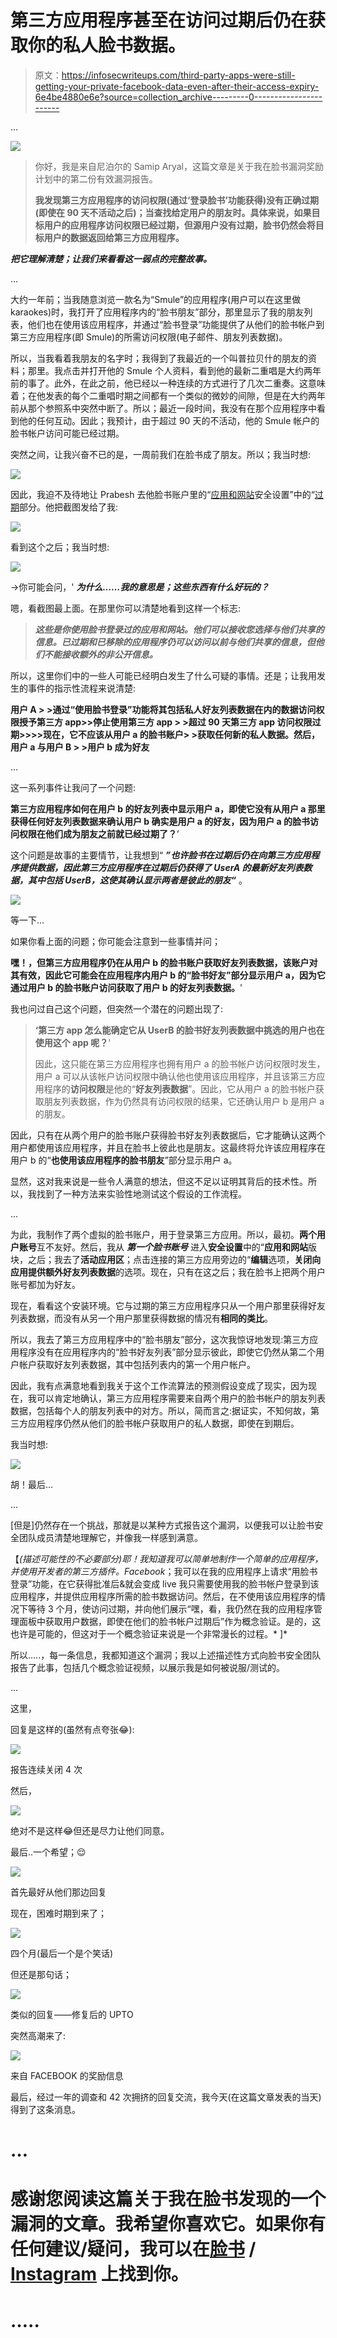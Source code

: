 # 第三方应用程序甚至在访问过期后仍在获取你的私人脸书数据。

> 原文：<https://infosecwriteups.com/third-party-apps-were-still-getting-your-private-facebook-data-even-after-their-access-expiry-6e4be4880e6e?source=collection_archive---------0----------------------->

…

![](img/cb5a8ac500c041a8ee93269a75bbf7f8.png)

> 你好，我是来自尼泊尔的 Samip Aryal，这篇文章是关于我在脸书漏洞奖励计划中的第二份有效漏洞报告。
> 
> **我发现第三方应用程序的访问权限(通过‘登录脸书’功能获得)没有正确过期(即使在 90 天不活动之后)；当查找给定用户的朋友时。具体来说，如果目标用户的应用程序访问权限已经过期，但源用户没有过期，脸书仍然会将目标用户的数据返回给第三方应用程序。**

***把它理解清楚；让我们来看看这一弱点的完整故事。***

…

大约一年前；当我随意浏览一款名为“Smule”的应用程序(用户可以在这里做 karaokes)时，我打开了应用程序内的“脸书朋友”部分，那里显示了我的朋友列表，他们也在使用该应用程序，并通过“脸书登录”功能提供了从他们的脸书帐户到第三方应用程序(即 Smule)的所需访问权限(电子邮件、朋友列表数据)。

所以，当我看着我朋友的名字时；我得到了我最近的一个叫普拉贝什的朋友的资料；那里。我点击并打开他的 Smule 个人资料，看到他的最新二重唱是大约两年前的事了。此外，在此之前，他已经以一种连续的方式进行了几次二重奏。这意味着；在他发表的每个二重唱时期之间都有一个类似的微妙的间隙，但是在大约两年前从那个参照系中突然中断了。所以；最近一段时间，我没有在那个应用程序中看到他的任何互动。因此；我预计，由于超过 90 天的不活动，他的 Smule 帐户的脸书帐户访问可能已经过期。

突然之间，让我兴奋不已的是，一周前我们在脸书成了朋友。所以；我当时想:

![](img/531061e28a34cd1e3991855ef59c97bd.png)

因此，我迫不及待地让 Prabesh 去他脸书账户里的“[应用和网站](https://www.facebook.com/settings?tab=applications)安全设置”中的“[过期](https://www.facebook.com/settings?tab=applications&section=inactive)部分。他把截图发给了我:

![](img/4c51f58516b0c42062d6a18bd0fbe4a2.png)

看到这个之后；我当时想:

![](img/9d07f2112534a3e4cb9106fa74174238.png)

→你可能会问，' ***为什么……我的意思是；这些东西有什么好玩的？***

嗯，看截图最上面。在那里你可以清楚地看到这样一个标志:

> ***这些是你使用脸书登录过的应用和网站。他们可以接收您选择与他们共享的信息。已过期和已移除的应用程序仍可以访问以前与他们共享的信息，但他们不能接收额外的非公开信息。***

所以，这里你们中的一些人可能已经明白发生了什么可疑的事情。还是；让我用发生的事件的指示性流程来说清楚:

**用户 A > >通过“使用脸书登录”功能将其包括私人好友列表数据在内的数据访问权限授予第三方 app>>停止使用第三方 app > >超过 90 天第三方 app 访问权限过期>>>>现在，它不应该从用户 a 的脸书账户> >获取任何新的私人数据。然后，用户 a 与用户 B > >用户 b 成为好友**

…

这一系列事件让我问了一个问题:

**第三方应用程序如何在用户 b 的好友列表中显示用户 a，即使它没有从用户 a 那里获得任何好友列表数据来确认用户 b 确实是用户 a 的好友，因为用户 a 的脸书访问权限在他们成为朋友之前就已经过期了？**’

这个问题是故事的主要情节，让我想到“ ***”也许脸书在过期后仍在向第三方应用程序提供数据，因此第三方应用程序在过期后仍获得了 UserA 的最新好友列表数据，其中包括 UserB，这使其确认显示两者是彼此的朋友“*** 。

![](img/062bf974c45dbfc5affe5f6b003d15c1.png)

等一下…

如果你看上面的问题；你可能会注意到一些事情并问；

**嘿！，但第三方应用程序仍在从用户 b 的脸书账户获取好友列表数据，该账户对其有效，因此它可能会在应用程序内用户 b 的“脸书好友”部分显示用户 a，因为它通过用户 b 的脸书账户访问获取了用户 b 的好友列表数据。**'

我也问过自己这个问题，但突然一个潜在的问题出现了:

> **‘第三方 app 怎么能确定它从 UserB 的脸书好友列表数据中挑选的用户也在使用这个 app 呢？**'
> 
> 因此，这只能在第三方应用程序也拥有用户 a 的脸书帐户访问权限时发生，用户 a 可以从该帐户访问权限中确认他也使用该应用程序，并且该第三方应用程序的**访问权限**是他的“**好友列表数据**”。因此，它从用户 a 的脸书帐户获取朋友列表数据，作为仍然具有访问权限的结果，它还确认用户 b 是用户 a 的朋友。

因此，只有在从两个用户的脸书账户获得脸书好友列表数据后，它才能确认这两个用户都使用该应用程序，并且在脸书上彼此也是朋友。这最终将允许该应用程序在用户 b 的“**也使用该应用程序的脸书朋友**”部分显示用户 a。

显然，这对我来说是一些令人满意的想法，但这不足以证明其背后的技术性。所以，我找到了一种方法来实验性地测试这个假设的工作流程。

…

为此，我制作了两个虚拟的脸书账户，用于登录第三方应用。所以，最初。**两个用户账号**互不友好。然后，我从 ***第一个脸书账号*** 进入**安全设置**中的“**应用和网站**版块，之后；我去了**活动应用区**；点击连接的第三方应用旁边的“**编辑**选项，**关闭向应用提供额外好友列表数据**的选项。现在，只有在这之后；我在脸书上把两个用户账号都加为好友。

现在，看看这个安装环境。它与过期的第三方应用程序只从一个用户那里获得好友列表数据，而没有从另一个用户那里获得数据的情况有**相同的类比**。

所以，我去了第三方应用程序中的“脸书朋友”部分，这次我惊讶地发现:第三方应用程序没有在应用程序内的“脸书好友列表”部分显示彼此，即使它仍然从第二个用户帐户获取好友列表数据，其中包括列表内的第一个用户帐户。

因此，我有点满意地看到我关于这个工作流算法的预测假设变成了现实，因为现在，我可以肯定地确认，第三方应用程序需要来自两个用户的脸书帐户的朋友列表数据，包括每个人的朋友列表中的对方。所以，简而言之:据证实，不知何故，第三方应用程序仍然从他们的脸书帐户获取用户的私人数据，即使在到期后。

我当时想:

![](img/aba0fa17cf723ecfd62d292f6d43f5f5.png)

胡！最后…

…

[但是]仍然存在一个挑战，那就是以某种方式报告这个漏洞，以便我可以让脸书安全团队成员清楚地理解它，并像我一样感到满意。

【*(描述可能性的不必要部分)耶！我知道我可以简单地制作一个简单的应用程序，并使用开发者的第三方插件。Facebook*；我可以在我的应用程序上请求“用脸书登录”功能，在它获得批准后&就会变成 live 我只需要使用我的脸书帐户登录到该应用程序，并提供应用程序所需的脸书数据访问。然后，在不使用该应用程序的情况下等待 3 个月，使访问过期，并向他们展示“嘿，看，我仍然在我的应用程序管理面板中获取用户数据，即使在他们的脸书帐户过期后”作为概念验证。是的，这也许是可能的，但这对于一个概念验证来说是一个非常漫长的过程。* ]*

所以…..，每一条信息，我都知道这个漏洞；我以上述描述性方式向脸书安全团队报告了此事，包括几个概念验证视频，以展示我是如何被说服/测试的。

…

这里，

回复是这样的(虽然有点夸张😂):

![](img/5ea7ef1c59ba6caab7af190b5a4094c2.png)

报告连续关闭 4 次

然后，

![](img/6ca22b8db63add67f7a1ed85860fecad.png)

绝对不是这样😂但还是尽力让他们同意。

最后..一个希望；😌

![](img/02ab21af35c785fd26912bc82aec04c2.png)

首先最好从他们那边回复

现在，困难时期到来了；

![](img/a8faf8e9281150b42650b9b21cb67cfe.png)

四个月(最后一个是个笑话)

但还是那句话；

![](img/755dba676686aec683e23472fa77e572.png)

类似的回复——修复后的 UPTO

突然高潮来了:

![](img/e7861ccc0510c26499093ca7f3a55bac.png)

来自 FACEBOOK 的奖励信息

最后，经过一年的调查和 42 次拥挤的回复交流，我今天(在这篇文章发表的当天)得到了这条消息。

# …

# 感谢您阅读这篇关于我在脸书发现的一个漏洞的文章。我希望你喜欢它。如果你有任何建议/疑问，我可以在[脸书](https://www.facebook.com/samiparyalfb/) / [Instagram](https://www.instagram.com/samiparyal_/) 上找到你。

# …..